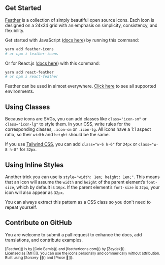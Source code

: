 ## Get Started

[Feather]() is a collection of simply beautiful open source icons. Each icon is designed on a 24x24 grid with an
emphasis on simplicity, consistency, and flexibility.

Get started with JavaScript ([docs here]()) by running this command:

```bash
yarn add feather-icons
# or npm i feather-icons
```

Or for React.js ([docs here]()) with this command:

```bash
yarn add react-feather
# or npm i react-feather
```

Feather can be used in almost everywhere. [Click here]() to see all supported environments.

## Using Classes

Because icons are SVGs, you can add classes like `class="icon-sm"` or `class="icon-lg"` to style them. In your CSS,
write rules for the corresponding classes, `.icon-sm` or `.icon-lg`. All icons have a 1:1 aspect ratio, so their `width`
and `height` should be the same.

If you use [Tailwind CSS](), you can add `class="w-6 h-6"` for `24px` or `class="w-8 h-8"` for `32px`.

## Using Inline Styles

Another trick you can use is `style="width: 1em; height: 1em;"`. This means that an icon will assume the `width` and
`height` of the parent element’s `font-size`, which by default is `16px`. If the parent element’s `font-size` is `32px`,
your icon will also appear as `32px`.

You can always extract this pattern as a CSS class so you don't need to repeat yourself.

## Contribute on GitHub

You are welcome to submit a pull request to enhance the docs, add translations, and contribute examples.

<p>
	<small>
		[Feather]() is by [Cole Bemis]() and [feathericons.com]() by [Zaydek]().<br>
		Licensed as [MIT](). You can use the icons personally and commerically without attribution.<br>
		Built using [Sorcery 🔮]() and [Prose 🧐]().
	</small>
</p>
